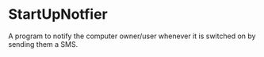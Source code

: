 # StartUpNotfier
A program to notify the computer owner/user whenever it is switched on by sending them a SMS.
